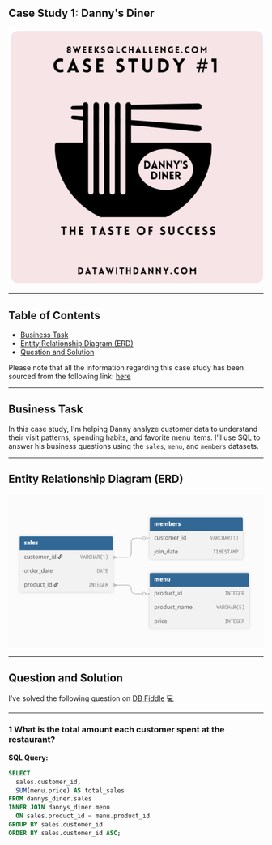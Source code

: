 ## Case Study 1: Danny's Diner

![Case Study 1](https://raw.githubusercontent.com/ShreyanshiJaiswal/8-Week-SQL-Challenge/main/.images/Case_Study%231.png)

---

## Table of Contents

- [Business Task](#business-task)  
- [Entity Relationship Diagram (ERD)](#entity-relationship-diagram-erd)  
- [Question and Solution](#question-and-solution)  

Please note that all the information regarding this case study has been sourced from the following link: [here](https://8weeksqlchallenge.com/case-study-1/)

---

## Business Task

In this case study, I'm helping Danny analyze customer data to understand their visit patterns, spending habits, and favorite menu items. I’ll use SQL to answer his business questions using the `sales`, `menu`, and `members` datasets.

---

## Entity Relationship Diagram (ERD)

![ERD](https://raw.githubusercontent.com/ShreyanshiJaiswal/8-Week-SQL-Challenge/main/.images/ERD_Case%231.png)

---

## Question and Solution

I’ve solved the following question on [DB Fiddle](https://www.db-fiddle.com/f/2rM8RAnq7h5LLDTzZiRWcd/138) 💻

---

### 1 **What is the total amount each customer spent at the restaurant?**

**SQL Query:**

```sql
SELECT 
  sales.customer_id, 
  SUM(menu.price) AS total_sales
FROM dannys_diner.sales
INNER JOIN dannys_diner.menu
  ON sales.product_id = menu.product_id
GROUP BY sales.customer_id
ORDER BY sales.customer_id ASC;
 


